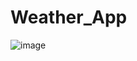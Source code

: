 # Weather_App
![image](https://user-images.githubusercontent.com/111122684/209712296-2c5175ea-66e4-4e55-97ae-865bbdb8aab7.png)

